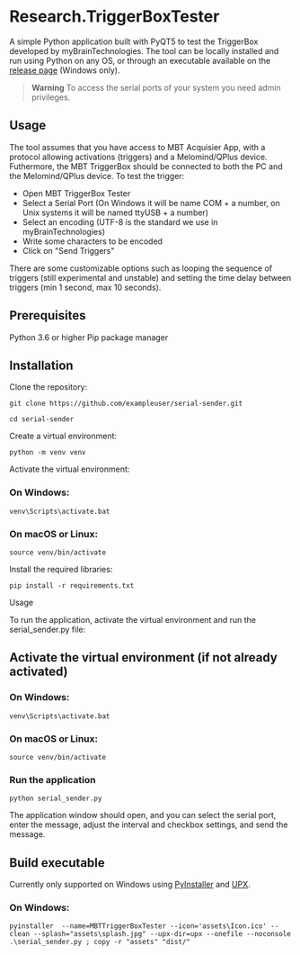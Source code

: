 # Research.TriggerBoxTester
A simple Python application built with PyQT5 to test the TriggerBox developed by myBrainTechnologies.
The tool can be locally installed and run using Python on any OS, or through an executable available on the [release page](https://github.com/mbt-michele-r/Research.TriggerBoxTester/releases) (Windows only).
> **Warning**
> To access the serial ports of your system you need admin privileges.

## Usage
The tool assumes that you have access to MBT Acquisier App, with a protocol allowing activations (triggers) and a Melomind/QPlus device. Futhermore, the MBT TriggerBox should be connected to both the PC and the Melomind/QPlus device.
To test the trigger:
- Open MBT TriggerBox Tester
- Select a Serial Port (On Windows it will be name COM + a number, on Unix systems it will be named ttyUSB + a number)
- Select an encoding (UTF-8 is the standard we use in myBrainTechnologies)
- Write some characters to be encoded
- Click on "Send Triggers"

There are some customizable options such as looping the sequence of triggers (still experimental and unstable) and setting the time delay between triggers (min 1 second, max 10 seconds).


## Prerequisites
Python 3.6 or higher
Pip package manager

## Installation
Clone the repository:

`git clone https://github.com/exampleuser/serial-sender.git`

`cd serial-sender`

Create a virtual environment:

`python -m venv venv`

Activate the virtual environment:

### On Windows:
`venv\Scripts\activate.bat`

### On macOS or Linux:
`source venv/bin/activate`

Install the required libraries:

`pip install -r requirements.txt`

Usage

To run the application, activate the virtual environment and run the serial_sender.py file:


## Activate the virtual environment (if not already activated)
### On Windows:

`venv\Scripts\activate.bat`

### On macOS or Linux:
`source venv/bin/activate`

### Run the application

`python serial_sender.py`

The application window should open, and you can select the serial port, enter the message, adjust the interval and checkbox settings, and send the message.

## Build executable
Currently only supported on Windows using [PyInstaller](https://pyinstaller.org) and [UPX](https://github.com/upx/upx).
### On Windows:
` pyinstaller  --name=MBTTriggerBoxTester --icon='assets\Icon.ico' --clean --splash="assets\splash.jpg" --upx-dir=upx --onefile --noconsole .\serial_sender.py ; copy -r "assets" "dist/"
`
